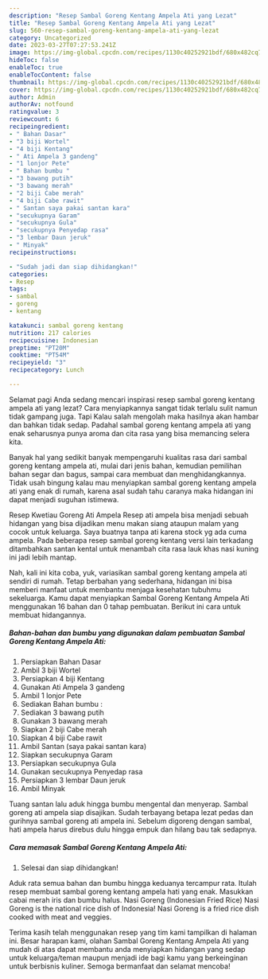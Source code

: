 ```yaml
---
description: "Resep Sambal Goreng Kentang Ampela Ati yang Lezat"
title: "Resep Sambal Goreng Kentang Ampela Ati yang Lezat"
slug: 560-resep-sambal-goreng-kentang-ampela-ati-yang-lezat
category: Uncategorized
date: 2023-03-27T07:27:53.241Z
image: https://img-global.cpcdn.com/recipes/1130c40252921bdf/680x482cq70/sambal-goreng-kentang-ampela-ati-foto-resep-utama.jpg
hideToc: false
enableToc: true
enableTocContent: false
thumbnail: https://img-global.cpcdn.com/recipes/1130c40252921bdf/680x482cq70/sambal-goreng-kentang-ampela-ati-foto-resep-utama.jpg
cover: https://img-global.cpcdn.com/recipes/1130c40252921bdf/680x482cq70/sambal-goreng-kentang-ampela-ati-foto-resep-utama.jpg
author: Admin
authorAv: notfound
ratingvalue: 3
reviewcount: 6
recipeingredient:
- " Bahan Dasar"
- "3 biji Wortel"
- "4 biji Kentang"
- " Ati Ampela 3 gandeng"
- "1 lonjor Pete"
- " Bahan bumbu "
- "3 bawang putih"
- "3 bawang merah"
- "2 biji Cabe merah"
- "4 biji Cabe rawit"
- " Santan saya pakai santan kara"
- "secukupnya Garam"
- "secukupnya Gula"
- "secukupnya Penyedap rasa"
- "3 lembar Daun jeruk"
- " Minyak"
recipeinstructions:

- "Sudah jadi dan siap dihidangkan!"
categories:
- Resep
tags:
- sambal
- goreng
- kentang

katakunci: sambal goreng kentang 
nutrition: 217 calories
recipecuisine: Indonesian
preptime: "PT20M"
cooktime: "PT54M"
recipeyield: "3"
recipecategory: Lunch

---
```



Selamat pagi Anda sedang mencari inspirasi resep sambal goreng kentang ampela ati yang lezat? Cara menyiapkannya sangat tidak terlalu sulit namun tidak gampang juga. Tapi Kalau salah mengolah maka hasilnya akan hambar dan bahkan tidak sedap. Padahal sambal goreng kentang ampela ati yang enak seharusnya punya aroma dan cita rasa yang bisa memancing selera kita.


Banyak hal yang sedikit banyak mempengaruhi kualitas rasa dari sambal goreng kentang ampela ati, mulai dari jenis bahan, kemudian pemilihan bahan segar dan bagus, sampai cara membuat dan menghidangkannya. Tidak usah bingung kalau mau menyiapkan sambal goreng kentang ampela ati yang enak di rumah, karena asal sudah tahu caranya maka hidangan ini dapat menjadi suguhan istimewa.

Resep Kwetiau Goreng Ati Ampela Resep ati ampela bisa menjadi sebuah hidangan yang bisa dijadikan menu makan siang ataupun malam yang cocok untuk keluarga. Saya buatnya tanpa ati karena stock yg ada cuma ampela. Pada beberapa resep sambal goreng kentang versi lain terkadang ditambahkan santan kental untuk menambah cita rasa lauk khas nasi kuning ini jadi lebih mantap.


Nah, kali ini kita coba, yuk, variasikan sambal goreng kentang ampela ati sendiri di rumah. Tetap berbahan yang sederhana, hidangan ini bisa memberi manfaat untuk membantu menjaga kesehatan tubuhmu sekeluarga. Kamu dapat menyiapkan Sambal Goreng Kentang Ampela Ati menggunakan 16 bahan dan 0 tahap pembuatan. Berikut ini cara untuk membuat hidangannya.

<!--inarticleads1-->

##### Bahan-bahan dan bumbu yang digunakan dalam pembuatan Sambal Goreng Kentang Ampela Ati:

1. Persiapkan  Bahan Dasar
1. Ambil 3 biji Wortel
1. Persiapkan 4 biji Kentang
1. Gunakan  Ati Ampela 3 gandeng
1. Ambil 1 lonjor Pete
1. Sediakan  Bahan bumbu :
1. Sediakan 3 bawang putih
1. Gunakan 3 bawang merah
1. Siapkan 2 biji Cabe merah
1. Siapkan 4 biji Cabe rawit
1. Ambil  Santan (saya pakai santan kara)
1. Siapkan secukupnya Garam
1. Persiapkan secukupnya Gula
1. Gunakan secukupnya Penyedap rasa
1. Persiapkan 3 lembar Daun jeruk
1. Ambil  Minyak


Tuang santan lalu aduk hingga bumbu mengental dan menyerap. Sambal goreng ati ampela siap disajikan. Sudah terbayang betapa lezat pedas dan gurihnya sambal goreng ati ampela ini. Sebelum digoreng dengan sambal, hati ampela harus direbus dulu hingga empuk dan hilang bau tak sedapnya. 

<!--inarticleads2-->

##### Cara memasak Sambal Goreng Kentang Ampela Ati:


1. Selesai dan siap dihidangkan!

Aduk rata semua bahan dan bumbu hingga keduanya tercampur rata. Itulah resep membuat sambal goreng kentang ampela hati yang enak. Masukkan cabai merah iris dan bumbu halus. Nasi Goreng (Indonesian Fried Rice) Nasi Goreng is the national rice dish of Indonesia! Nasi Goreng is a fried rice dish cooked with meat and veggies. 

Terima kasih telah menggunakan resep yang tim kami tampilkan di halaman ini. Besar harapan kami, olahan Sambal Goreng Kentang Ampela Ati yang mudah di atas dapat membantu anda menyiapkan hidangan yang sedap untuk keluarga/teman maupun menjadi ide bagi kamu yang berkeinginan untuk berbisnis kuliner. Semoga bermanfaat dan selamat mencoba!
